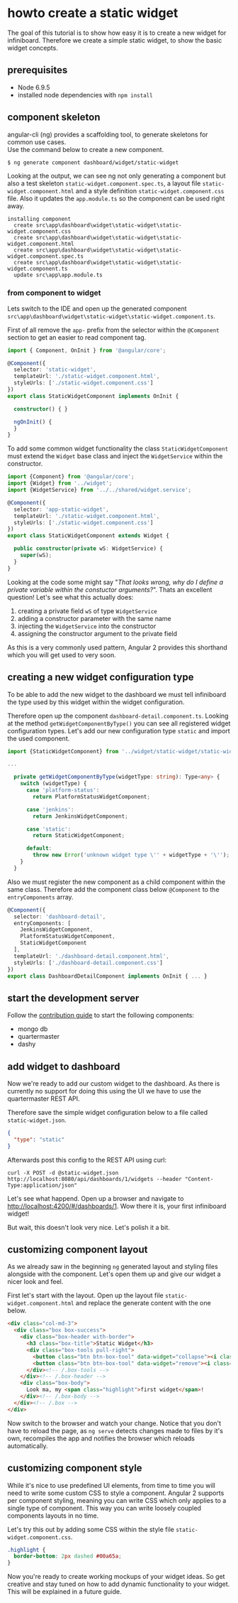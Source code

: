 # howto create a static widget
The goal of this tutorial is to show how easy it is to create a new widget for infiniboard.
Therefore we create a simple static widget, to show the basic widget concepts.

## prerequisites
* Node 6.9.5 
* installed node dependencies with `npm install`

## component skeleton
angular-cli (ng) provides a scaffolding tool, to generate skeletons for common use cases. <br />
Use the command below to create a new component.
```sh
$ ng generate component dashboard/widget/static-widget
```

Looking at the output, we can see ng not only generating a component but also a test skeleton
`static-widget.component.spec.ts`, a layout file `static-widget.component.html` and a style definition
`static-widget.component.css` file. Also it updates the `app.module.ts` so the component can be used right away.
```
installing component
  create src\app\dashboard\widget\static-widget\static-widget.component.css
  create src\app\dashboard\widget\static-widget\static-widget.component.html
  create src\app\dashboard\widget\static-widget\static-widget.component.spec.ts
  create src\app\dashboard\widget\static-widget\static-widget.component.ts
  update src\app\app.module.ts
```

### from component to widget
Lets switch to the IDE and open up the generated component
`src\app\dashboard\widget\static-widget\static-widget.component.ts`.

First of all remove the `app-` prefix from the selector within the `@Component` section to get an easier to read
component tag.
```typescript
import { Component, OnInit } from '@angular/core';

@Component({
  selector: 'static-widget',
  templateUrl: './static-widget.component.html',
  styleUrls: ['./static-widget.component.css']
})
export class StaticWidgetComponent implements OnInit {

  constructor() { }

  ngOnInit() {
  }
}
```

To add some common widget functionality the class `StaticWidgetComponent` must extend
the `Widget` base class and inject the `WidgetService` within the constructor.
```typescript
import {Component} from '@angular/core';
import {Widget} from '../widget';
import {WidgetService} from '../../shared/widget.service';

@Component({
  selector: 'app-static-widget',
  templateUrl: './static-widget.component.html',
  styleUrls: ['./static-widget.component.css']
})
export class StaticWidgetComponent extends Widget {

  public constructor(private wS: WidgetService) {
    super(wS);
  }
}
```

Looking at the code some might say "*That looks wrong, why do I define a private variable
within the constuctor arguments?*". Thats an excellent question! Let's see what this actually does:

1. creating a private field `wS` of type `WidgetService`
1. adding a constructor parameter with the same name
1. injecting the `WidgetService` into the constructor
1. assigning the constructor argument to the private field

As this is a very commonly used pattern, Angular 2 provides this shorthand which you will get used
to very soon.

## creating a new widget configuration type

To be able to add the new widget to the dashboard we must tell infiniboard the type used by this
widget within the widget configuration.

Therefore open up the component `dashboard-detail.component.ts`.
Looking at the method `getWidgetComponentByType()` you can see all registered widget configuration types.
Let's add our new configuration type `static` and import the used component.
```typescript
import {StaticWidgetComponent} from '../widget/static-widget/static-widget.component';

...

  private getWidgetComponentByType(widgetType: string): Type<any> {
    switch (widgetType) {
      case 'platform-status':
        return PlatformStatusWidgetComponent;

      case 'jenkins':
        return JenkinsWidgetComponent;

      case 'static':
        return StaticWidgetComponent;

      default:
        throw new Error('unknown widget type \'' + widgetType + '\'');
    }
  }
```

Also we must register the new component as a child component within the same class. Therefore add the component class
below `@Component` to the `entryComponents` array.
```typescript
@Component({
  selector: 'dashboard-detail',
  entryComponents: [
    JenkinsWidgetComponent,
    PlatformStatusWidgetComponent,
    StaticWidgetComponent
  ],
  templateUrl: './dashboard-detail.component.html',
  styleUrls: ['./dashboard-detail.component.css']
})
export class DashboardDetailComponent implements OnInit { ... }
```

## start the development server
Follow the [contribution guide](https://github.com/reflectoring/infiniboard/blob/master/CONTRIBUTING.md) to
start the following components:

* mongo db
* quartermaster
* dashy

## add widget to dashboard
Now we're ready to add our custom widget to the dashboard. As there is currently no support for doing this using the UI
we have to use the quartermaster REST API.

Therefore save the simple widget configuration below to a file called
`static-widget.json`.
```json
{
  "type": "static"
}
```

Afterwards post this config to the REST API using curl:
```http
curl -X POST -d @static-widget.json http://localhost:8080/api/dashboards/1/widgets --header "Content-Type:application/json" 
```

Let's see what happend. Open up a browser and navigate to [http://localhost:4200/#/dashboards/1]().
Wow there it is, your first infiniboard widget!

But wait, this doesn't look very nice. Let's polish it a bit. 

## customizing component layout

As we already saw in the beginning `ng` generated layout and styling files alongside with the component.
Let's open them up and give our widget a nicer look and feel.

First let's start with the layout. Open up the layout file `static-widget.component.html` and replace
the generate content with the one below.
```html
<div class="col-md-3">
  <div class="box box-success">
    <div class="box-header with-border">
      <h3 class="box-title">Static Widget</h3>
      <div class="box-tools pull-right">
        <button class="btn btn-box-tool" data-widget="collapse"><i class="fa fa-minus"></i></button>
        <button class="btn btn-box-tool" data-widget="remove"><i class="fa fa-times"></i></button>
      </div><!-- /.box-tools -->
    </div><!-- /.box-header -->
    <div class="box-body">
      Look ma, my <span class="highlight">first widget</span>!
    </div><!-- /.box-body -->
  </div><!-- /.box -->
</div>
```

Now switch to the browser and watch your change. Notice that you don't have to reload the page,
as `ng serve` detects changes made to files by it's own, recompiles the app and notifies the browser
which reloads automatically.


## customizing component style

While it's nice to use predefined UI elements, from time to time you will need to write some custom
CSS to style a component. Angular 2 supports per component styling, meaning you can write CSS which
only applies to a single type of component. This way you can write loosely coupled components layouts
in no time.

Let's try this out by adding some CSS within the style file `static-widget.component.css`.
```css
.highlight {
  border-bottom: 2px dashed #00a65a;
}
```

Now you're ready to create working mockups of your widget ideas. So get creative and stay
tuned on how to add dynamic functionality to your widget. This will be explained in a future guide.
